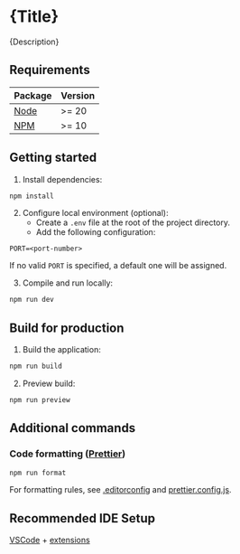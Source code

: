 # {Title}

{Description}

## Requirements

| Package | Version |
|---------|---------|
| [Node](https://nodejs.org/en) | >= 20 |
| [NPM](https://www.npmjs.com/) | >= 10 |

## Getting started

1. Install dependencies:

```sh
npm install
```

2. Configure local environment (optional):
    * Create a `.env` file at the root of the project directory.
    * Add the following configuration:

```
PORT=<port-number>
```

If no valid `PORT` is specified, a default one will be assigned.

3. Compile and run locally:

```sh
npm run dev
```

## Build for production

1. Build the application:

```sh
npm run build
```

2. Preview build:

```sh
npm run preview
```

## Additional commands

### Code formatting ([Prettier](https://prettier.io/))

```sh
npm run format
```

For formatting rules, see [.editorconfig](.editorconfig) and [prettier.config.js](prettier.config.js).

## Recommended IDE Setup

[VSCode](https://code.visualstudio.com/) + [extensions](.vscode/extensions.json)
